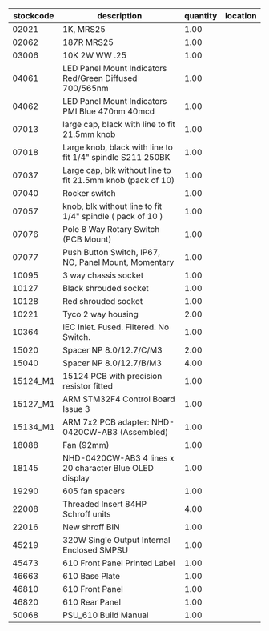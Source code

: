 |stockcode|description|quantity|location|
|---------|-----------|--------|--------|
|02021|1K, MRS25|1.00||
|02062|187R MRS25|1.00||
|03006|10K 2W WW .25|1.00||
|04061|LED Panel Mount Indicators Red/Green Diffused 700/565nm|1.00||
|04062|LED Panel Mount Indicators PMI Blue 470nm 40mcd|1.00||
|07013|large cap, black with line to fit 21.5mm knob|1.00||
|07018|Large knob, black with line to fit 1/4" spindle S211 250BK|1.00||
|07037|Large cap, blk without line to fit 21.5mm knob (pack of 10)|1.00||
|07040|Rocker switch|1.00||
|07057|knob, blk without line to fit 1/4" spindle ( pack of 10 )|1.00||
|07076|Pole 8 Way Rotary Switch (PCB Mount)|1.00||
|07077|Push Button Switch, IP67, NO, Panel Mount, Momentary|1.00||
|10095|3 way chassis socket|1.00||
|10127|Black shrouded socket|1.00||
|10128|Red shrouded socket|1.00||
|10221|Tyco 2 way housing|2.00||
|10364|IEC Inlet. Fused. Filtered. No Switch.|1.00||
|15020|Spacer NP 8.0/12.7/C/M3|2.00||
|15040|Spacer NP 8.0/12.7/B/M3|4.00||
|15124_M1|15124 PCB with precision resistor fitted|1.00||
|15127_M1|ARM STM32F4 Control Board Issue 3|1.00||
|15134_M1|ARM 7x2 PCB adapter: NHD-0420CW-AB3 (Assembled)|1.00||
|18088|Fan (92mm)|1.00||
|18145|NHD-0420CW-AB3 4 lines x 20 character Blue OLED display|1.00||
|19290|605 fan spacers|1.00||
|22008|Threaded Insert 84HP Schroff units|4.00||
|22016|New shroff BIN|1.00||
|45219|320W Single Output Internal Enclosed SMPSU|1.00||
|45473|610 Front Panel Printed Label|1.00||
|46663|610 Base Plate|1.00||
|46810|610 Front Panel|1.00||
|46820|610 Rear Panel|1.00||
|50068|PSU_610 Build Manual|1.00||
